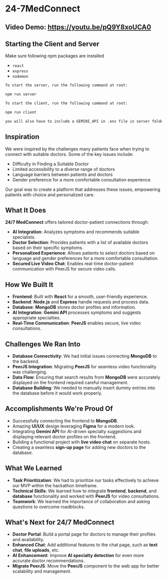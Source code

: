 # 24-7MedConnect
## Video Demo: https://youtu.be/pQ9Y8xoUCA0
## Starting the Client and Server
Make sure following npm packages are installed
- `react`
- `express`
- `nodemon`
```bash
To start the server, run the following command at root:

npm run server

To start the client, run the following command at root:

npm run client

you will also have to include a GEMINI_API in .env file in server folder
```

## Inspiration
We were inspired by the challenges many patients face when trying to connect with suitable doctors. Some of the key issues include:

- Difficulty in Finding a Suitable Doctor
- Limited accessibility to a diverse range of doctors
- Language barriers between patients and doctors
- Gender preference for a more comfortable consultation experience

Our goal was to create a platform that addresses these issues, empowering patients with choice and personalized care.

## What It Does
**24/7 MedConnect** offers tailored doctor-patient connections through:

- **AI Integration**: Analyzes symptoms and recommends suitable specialists.
- **Doctor Selection**: Provides patients with a list of available doctors based on their specific symptoms.
- **Personalized Experience**: Allows patients to select doctors based on language and gender preferences for a more comfortable consultation.
- **Secured Live Video Chat**: Enables real-time doctor-patient communication with PeerJS for secure video calls.

## How We Built It

- **Frontend**: Built with **React** for a smooth, user-friendly experience.
- **Backend**: **Node.js** and **Express** handle requests and process data.
- **Database**: **MongoDB** stores doctor profiles and information.
- **AI Integration**: **Gemini API** processes symptoms and suggests appropriate specialties.
- **Real-Time Communication**: **PeerJS** enables secure, live video consultations.

## Challenges We Ran Into

- **Database Connectivity**: We had initial issues connecting **MongoDB** to the backend.
- **PeerJS Integration**: Migrating **PeerJS** for seamless video functionality was challenging.
- **Data Flow**: Ensuring that search results from **MongoDB** were accurately displayed on the frontend required careful management.
- **Database Building**: We needed to manually insert dummy entries into the database before it would work properly.

## Accomplishments We're Proud Of

- Successfully connecting the frontend to **MongoDB**.
- Amazing **UI/UX** design leveraging **Figma** for a modern look.
- Integrating **Gemini API** for AI-driven specialty suggestions and displaying relevant doctor profiles on the frontend.
- Building a functional project with **live video chat** on separate hosts.
- Creating a seamless **sign-up page** for adding new doctors to the database.

## What We Learned

- **Task Prioritization**: We had to prioritize our tasks effectively to achieve our MVP within the hackathon timeframe.
- **Technical Skills**: We learned how to integrate **frontend**, **backend**, and **database** functionality and worked with **PeerJS** for video consultations.
- **Teamwork**: We learned the importance of collaboration and asking questions to overcome roadblocks.

## What's Next for 24/7 MedConnect

- **Doctor Portal**: Build a portal page for doctors to manage their profiles and availability.
- **Enhanced Chat**: Add additional features to the chat page, such as **text chat**, **file uploads**, etc.
- **AI Enhancement**: Improve **AI specialty detection** for even more accurate doctor recommendations.
- **Migrate PeerJS**: Move the **PeerJS** component to the web app for better scalability and management.

